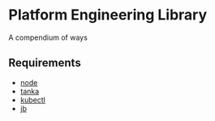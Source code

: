 # Platform Engineering Library

A compendium of ways

## Requirements

* [node]("https://nodejs.org/en/download/")
* [tanka]("https://tanka.dev/")
* [kubectl]("https://kubernetes.io/docs/tasks/tools/")
* [jb]("https://github.com/jsonnet-bundler/jsonnet-bundler")
